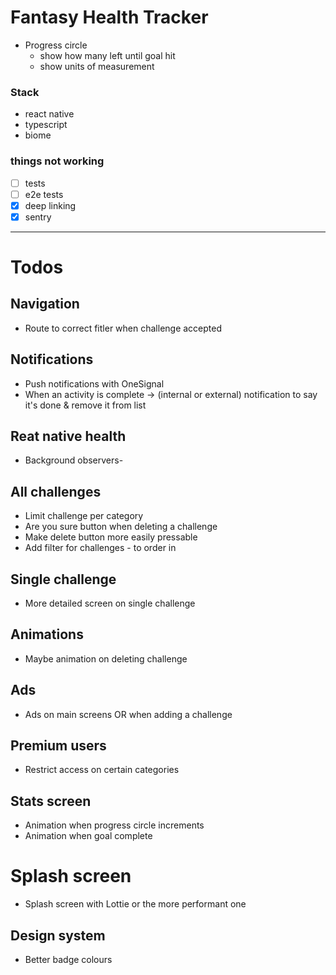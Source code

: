 # Fantasy Health Tracker

- Progress circle
  - show how many left until goal hit
  - show units of measurement

### Stack 
- react native
- typescript
- biome

### things not working 
- [ ] tests 
- [ ] e2e tests 
- [x] deep linking 
- [x] sentry

---
# Todos

## Navigation
- Route to correct fitler when challenge accepted

## Notifications 
- Push notifications with OneSignal
- When an activity is complete -> (internal or external) notification to say it's done & remove it from list

## Reat native health
- Background observers- 

## All challenges
- Limit challenge per category 
- Are you sure button when deleting a challenge 
- Make delete button more easily pressable 
- Add filter for challenges - to order in

## Single challenge 
- More detailed screen on single challenge 

## Animations 
- Maybe animation on deleting challenge 

## Ads 
- Ads on main screens OR when adding a challenge

## Premium users
- Restrict access on certain categories

## Stats screen
- Animation when progress circle increments 
- Animation when goal complete 

# Splash screen 
- Splash screen with Lottie or the more performant one 

## Design system
- Better badge colours

